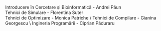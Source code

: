 Introducere în Cercetare și Bioinformatică - Andrei Păun \
Tehnici de Simulare - Florentina Suter \
Tehnici de Optimizare - Monica Patriche \\
Tehnici de Compilare - Gianina Georgescu \\
Ingineria Programării - Ciprian Păduraru 
